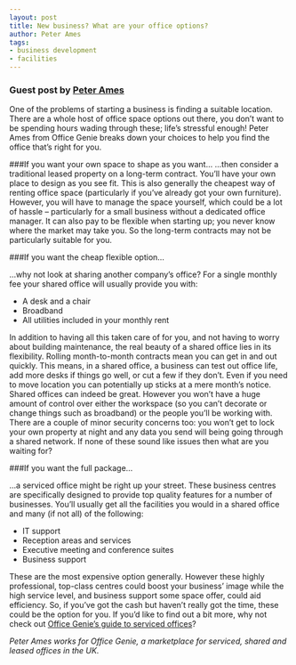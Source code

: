 ```yaml
---
layout: post
title: New business? What are your office options?
author: Peter Ames
tags:
- business development
- facilities
---
```


### Guest post by [Peter Ames][1]

One of the problems of starting a business is finding a suitable location. There are a whole host of office space options out there, you don’t want to be spending hours wading through these; life’s stressful enough! Peter Ames from Office Genie breaks down your choices to help you find the office that’s right for you.

###If you want your own space to shape as you want…
…then consider a traditional leased property on a long-term contract. You’ll have your own place to design as you see fit. This is also generally the cheapest way of renting office space (particularly if you’ve already got your own furniture).
However, you will have to manage the space yourself, which could be a lot of hassle – particularly for a small business without a dedicated office manager. It can also pay to be flexible when starting up; you never know where the market may take you. So the long-term contracts may not be particularly suitable for you.

###If you want the cheap flexible option…

…why not look at sharing another company’s office? For a single monthly fee your shared office will usually provide you with:

- A desk and a chair
- Broadband
- All utilities included in your monthly rent

In addition to having all this taken care of for you, and not having to worry about building maintenance, the real beauty of a shared office lies in its flexibility. Rolling month-to-month contracts mean you can get in and out quickly. This means, in a shared office, a business can test out office life, add more desks if things go well, or cut a few if they don’t. Even if you need to move location you can potentially up sticks at a mere month’s notice.
Shared offices can indeed be great. However you won’t have a huge amount of control over either the workspace (so you can’t decorate or change things such as broadband) or the people you’ll be working with. There are a couple of minor security concerns too: you won’t get to lock your own property at night and any data you send will being going through a shared network. If none of these sound like issues then what are you waiting for?

###If you want the full package…

…a serviced office might be right up your street. These business centres are specifically designed to provide top quality features for a number of businesses. You’ll usually get all the facilities you would in a shared office and many (if not all) of the following:

- IT support
- Reception areas and services
- Executive meeting and conference suites
- Business support

These are the most expensive option generally. However these highly professional, top-class centres could boost your business’ image while the high service level, and business support some space offer, could aid efficiency. So, if you’ve got the cash but haven’t really got the time, these could be the option for you. If you’d like to find out a bit more, why not check out [Office Genie’s guide to serviced offices][2]?

*Peter Ames works for Office Genie, a marketplace for serviced, shared and leased offices in the UK.*




[1]: https://plus.google.com/u/0/111025869027369956462/posts
[2]: http://www.officegenie.co.uk/servicedoffices